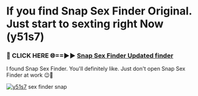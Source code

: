 # If you find Snap Sex Finder Original. Just start to sexting right Now (y51s7)

<h3>🔴 CLICK HERE 🌐==►► <a href="https://tinyurl.com/mtbk5fxa" rel="nofollow">Snap Sex Finder Updated finder</a></h3>

I found Snap Sex Finder. You'll definitely like. Just don't open Snap Sex Finder at work 😉💬

[![y51s7](https://i.imgur.com/Q8WKrnY.jpeg)](https://tinyurl.com/mtbk5fxa)
sex finder snap